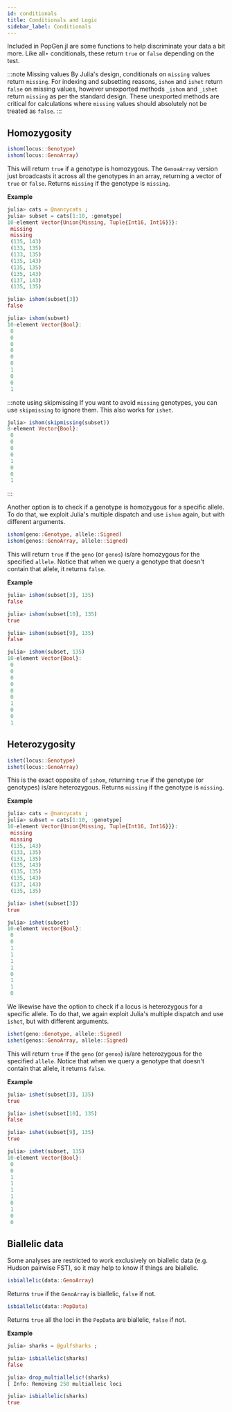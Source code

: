 ```yaml
---
id: conditionals
title: Conditionals and Logic
sidebar_label: Conditionals
---
```


Included in PopGen.jl are some functions to help discriminate your data a bit more. Like all⋆ conditionals, these return `true` or `false` depending on the test.

:::note Missing values
By Julia's design, conditionals on `missing` values return `missing`. For
indexing and subsetting reasons, `ishom` and `ishet` return `false` on
missing values, however unexported methods `_ishom` and `_ishet` return
`missing` as per the standard design. These unexported methods are critical
for calculations where `missing` values should absolutely not be treated as `false`.
:::

## Homozygosity
```julia
ishom(locus::Genotype)
ishom(locus::GenoArray)
```
This will return `true` if a genotype is homozygous. The `GenoaArray` version
just broadcasts it across all the genotypes in an array, returning a vector
of `true` or `false`. Returns `missing` if the genotype is `missing`.

**Example**
```julia
julia> cats = @nancycats ;
julia> subset = cats[1:10, :genotype]
10-element Vector{Union{Missing, Tuple{Int16, Int16}}}:
 missing
 missing
 (135, 143)
 (133, 135)
 (133, 135)
 (135, 143)
 (135, 135)
 (135, 143)
 (137, 143)
 (135, 135)

julia> ishom(subset[3])
false

julia> ishom(subset)
10-element Vector{Bool}:
 0
 0
 0
 0
 0
 0
 1
 0
 0
 1
```
:::note using skipmissing
If you want to avoid `missing` genotypes, you can use `skipmissing` to ignore them. This also works for `ishet`.
```julia
julia> ishom(skipmissing(subset))
8-element Vector{Bool}:
 0
 0
 0
 0
 1
 0
 0
 1
```
:::

Another option is to check if a genotype is homozygous for a specific allele. To
do that, we exploit Julia's multiple dispatch and use `ishom` again, but with
different arguments.
```julia
ishom(geno::Genotype, allele::Signed)
ishom(genos::GenoArray, allele::Signed)
```
This will return `true` if the `geno` (or `genos`) is/are homozygous for the specified `allele`. Notice that when we query a genotype that doesn't contain that allele, it returns `false`.

**Example**
```julia
julia> ishom(subset[3], 135)
false

julia> ishom(subset[10], 135)
true

julia> ishom(subset[9], 135)
false

julia> ishom(subset, 135)
10-element Vector{Bool}:
 0
 0
 0
 0
 0
 0
 1
 0
 0
 1
```


## Heterozygosity
```julia
ishet(locus::Genotype)
ishet(locus::GenoArray)
```
This is the exact opposite of `ishom`, returning `true` if the genotype (or genotypes) is/are heterozygous. Returns `missing` if the genotype is `missing`.

**Example**
```julia
julia> cats = @nancycats ;
julia> subset = cats[1:10, :genotype]
10-element Vector{Union{Missing, Tuple{Int16, Int16}}}:
 missing
 missing
 (135, 143)
 (133, 135)
 (133, 135)
 (135, 143)
 (135, 135)
 (135, 143)
 (137, 143)
 (135, 135)

julia> ishet(subset[3])
true

julia> ishet(subset)
10-element Vector{Bool}:
 0
 0
 1
 1
 1
 1
 0
 1
 1
 0
 ```

We likewise have the option to check if a locus is heterozygous for a specific
allele. To do that, we again exploit Julia's multiple dispatch and use `ishet`, 
but with different arguments.

```julia
ishet(geno::Genotype, allele::Signed)
ishet(genos::GenoArray, allele::Signed)
```
This will return `true` if the `geno` (or `genos`) is/are heterozygous for the specified `allele`. Notice that when we query a genotype that doesn't contain that allele, it returns `false`.

**Example**
```julia
julia> ishet(subset[3], 135)
true

julia> ishet(subset[10], 135)
false

julia> ishet(subset[9], 135)
true

julia> ishet(subset, 135)
10-element Vector{Bool}:
 0
 0
 1
 1
 1
 1
 0
 1
 0
 0
```

## Biallelic data
Some analyses are restricted to work exclusively on biallelic data (e.g. Hudson pairwise FST), so it may help to know if things are biallelic.

```julia
isbiallelic(data::GenoArray)
```
Returns `true` if the `GenoArray` is biallelic, `false` if not.

```julia
isbiallelic(data::PopData)
```
Returns `true` all the loci in the `PopData` are biallelic, `false` if not.

**Example**
```julia
julia> sharks = @gulfsharks ;

julia> isbiallelic(sharks)
false

julia> drop_multiallelic!(sharks)
[ Info: Removing 258 multialleic loci

julia> isbiallelic(sharks)
true
```

